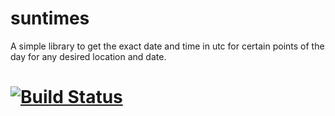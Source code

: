 # suntimes
A simple library to get the exact date and time in utc for certain points of the day for any desired location and date.

# [![Build Status](https://travis-ci.com/doniseferi/suntimes.svg?branch=master)](https://travis-ci.com/doniseferi/suntimes)
